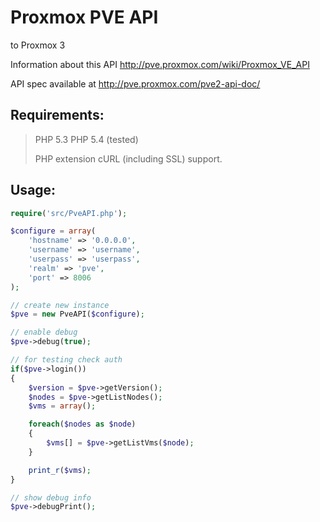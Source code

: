 # Proxmox PVE API
to Proxmox 3 

Information about this API http://pve.proxmox.com/wiki/Proxmox_VE_API

API spec available at http://pve.proxmox.com/pve2-api-doc/


## Requirements:

> PHP 5.3 PHP 5.4 (tested)
>
> PHP extension cURL (including SSL) support.


## Usage:
```php
require('src/PveAPI.php');

$configure = array(
    'hostname' => '0.0.0.0',
    'username' => 'username',
    'userpass' => 'userpass',
    'realm' => 'pve',
    'port' => 8006
);

// create new instance
$pve = new PveAPI($configure);

// enable debug
$pve->debug(true);

// for testing check auth
if($pve->login())
{
    $version = $pve->getVersion();
    $nodes = $pve->getListNodes();
    $vms = array();

    foreach($nodes as $node)
    {
    	$vms[] = $pve->getListVms($node);
    }

    print_r($vms);
}

// show debug info
$pve->debugPrint();
```











